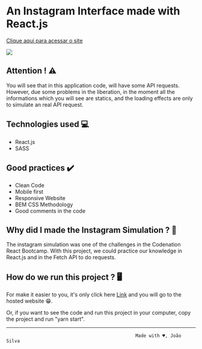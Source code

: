 <h1>An Instagram Interface made with React.js</h1>

<a href="https://insta-react.netlify.app/">Clique aqui para acessar o site</a>

<img src="https://i.imgur.com/Fm36bqN.png">

<h2>Attention ! ⚠️</h2>
<p>
  You will see that in this application code, will have some API requests. However, due some problems in the liberation,
  in the moment all the informations which you will see are statics, and the loading effects are only to simulate an real
  API request.
</p>

<h2>Technologies used 💻</h2>
<ul>
  <li>React.js</li>
  <li>SASS</li>
</ul>

<h2>Good practices ✔️</h2>
<ul>
  <li>Clean Code</li>
  <li>Mobile first</li>
  <li>Responsive Website</li>
  <li>BEM CSS Methodology</li>
  <li>Good comments in the code</li>
</ul>

<h2>Why did I made the Instagram Simulation ? 🤔</h2>
<p>
  The instagram simulation was one of the challenges in the Codenation React Bootcamp. With this project, we could practice
  our knowledge in React.js and in the Fetch API to do requests.
</p>

<h2>How do we run this project ? 🖥️</h2>
<p>
  For make it easier to you, it's only click here <a href="https://insta-react.netlify.app/">Link</a> and you will go to the hosted website 😁.

  Or, if you want to see the code and run this project in your computer, copy the project and run "yarn start".
</p>

-----------------------------------------------------------------------------
                                                    Made with ♥️, João Silva
